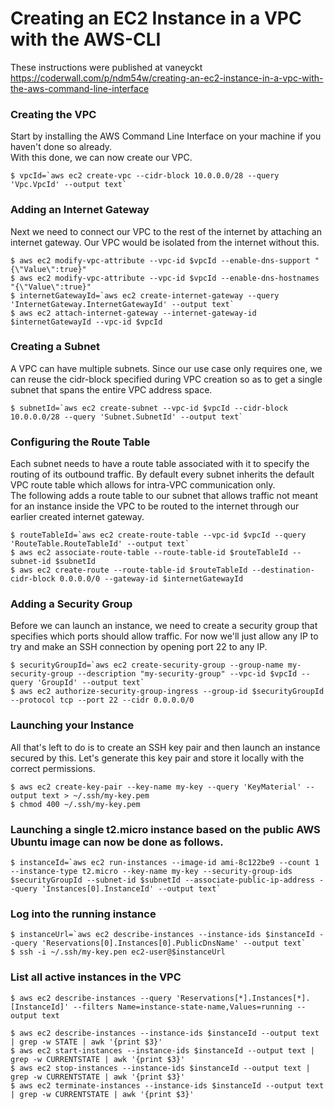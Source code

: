 # Creating an EC2 Instance in a VPC with the AWS-CLI
These instructions were published at vaneyckt https://coderwall.com/p/ndm54w/creating-an-ec2-instance-in-a-vpc-with-the-aws-command-line-interface

###  Creating the VPC
Start by installing the AWS Command Line Interface on your machine if you haven't done so already. \
With this done, we can now create our VPC.
```
$ vpcId=`aws ec2 create-vpc --cidr-block 10.0.0.0/28 --query 'Vpc.VpcId' --output text`
```


### Adding an Internet Gateway
Next we need to connect our VPC to the rest of the internet by attaching an internet gateway. Our VPC would be isolated from the internet without this.
```
$ aws ec2 modify-vpc-attribute --vpc-id $vpcId --enable-dns-support "{\"Value\":true}"
$ aws ec2 modify-vpc-attribute --vpc-id $vpcId --enable-dns-hostnames "{\"Value\":true}"
$ internetGatewayId=`aws ec2 create-internet-gateway --query 'InternetGateway.InternetGatewayId' --output text`
$ aws ec2 attach-internet-gateway --internet-gateway-id $internetGatewayId --vpc-id $vpcId
```


### Creating a Subnet
A VPC can have multiple subnets. Since our use case only requires one, we can reuse the cidr-block specified during VPC creation so as to get a single subnet that spans the entire VPC address space.
```
$ subnetId=`aws ec2 create-subnet --vpc-id $vpcId --cidr-block 10.0.0.0/28 --query 'Subnet.SubnetId' --output text`
```


### Configuring the Route Table
Each subnet needs to have a route table associated with it to specify the routing of its outbound traffic. By default every subnet inherits the default VPC route table which allows for intra-VPC communication only. \
The following adds a route table to our subnet that allows traffic not meant for an instance inside the VPC to be routed to the internet through our earlier created internet gateway.
```
$ routeTableId=`aws ec2 create-route-table --vpc-id $vpcId --query 'RouteTable.RouteTableId' --output text`
$ aws ec2 associate-route-table --route-table-id $routeTableId --subnet-id $subnetId
$ aws ec2 create-route --route-table-id $routeTableId --destination-cidr-block 0.0.0.0/0 --gateway-id $internetGatewayId
```

### Adding a Security Group
Before we can launch an instance, we need to create a security group that specifies which ports should allow traffic. For now we'll just allow any IP to try and make an SSH connection by opening port 22 to any IP.
```
$ securityGroupId=`aws ec2 create-security-group --group-name my-security-group --description "my-security-group" --vpc-id $vpcId --query 'GroupId' --output text`
$ aws ec2 authorize-security-group-ingress --group-id $securityGroupId --protocol tcp --port 22 --cidr 0.0.0.0/0
```
### Launching your Instance
All that's left to do is to create an SSH key pair and then launch an instance secured by this. Let's generate this key pair and store it locally with the correct permissions.
```
$ aws ec2 create-key-pair --key-name my-key --query 'KeyMaterial' --output text > ~/.ssh/my-key.pem
$ chmod 400 ~/.ssh/my-key.pem
```
### Launching a single t2.micro instance based on the public AWS Ubuntu image can now be done as follows.
```
$ instanceId=`aws ec2 run-instances --image-id ami-8c122be9 --count 1 --instance-type t2.micro --key-name my-key --security-group-ids $securityGroupId --subnet-id $subnetId --associate-public-ip-address --query 'Instances[0].InstanceId' --output text`
```
### Log into the running instance
```
$ instanceUrl=`aws ec2 describe-instances --instance-ids $instanceId --query 'Reservations[0].Instances[0].PublicDnsName' --output text`
$ ssh -i ~/.ssh/my-key.pen ec2-user@$instanceUrl
```
### List all active instances in the VPC
```
$ aws ec2 describe-instances --query 'Reservations[*].Instances[*].[InstanceId]' --filters Name=instance-state-name,Values=running --output text
```

```
$ aws ec2 describe-instances --instance-ids $instanceId --output text | grep -w STATE | awk '{print $3}'
$ aws ec2 start-instances --instance-ids $instanceId --output text | grep -w CURRENTSTATE | awk '{print $3}'
$ aws ec2 stop-instances --instance-ids $instanceId --output text | grep -w CURRENTSTATE | awk '{print $3}'
$ aws ec2 terminate-instances --instance-ids $instanceId --output text | grep -w CURRENTSTATE | awk '{print $3}'
```
